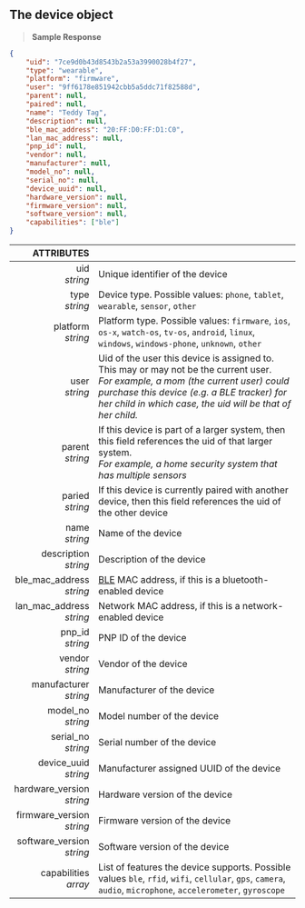 ## The device object

> **Sample Response**

```json
{
    "uid": "7ce9d0b43d8543b2a53a3990028b4f27",
    "type": "wearable",
    "platform": "firmware",
    "user": "9ff6178e851942cbb5a5ddc71f82588d",
    "parent": null,
    "paired": null,
    "name": "Teddy Tag",
    "description": null,
    "ble_mac_address": "20:FF:D0:FF:D1:C0",
    "lan_mac_address": null,
    "pnp_id": null,
    "vendor": null,
    "manufacturer": null,
    "model_no": null,
    "serial_no": null,
    "device_uuid": null,
    "hardware_version": null,
    "firmware_version": null,
    "software_version": null,
    "capabilities": ["ble"]
}
```

ATTRIBUTES||
---------:        | -----------
uid<br>*string*   | Unique identifier of the device
type<br>*string*   | Device type. Possible values: `phone`, `tablet`, `wearable`, `sensor`, `other`
platform<br>*string*   | Platform type. Possible values: `firmware`, `ios`, `os-x`, `watch-os`, `tv-os`, `android`, `linux`, `windows`, `windows-phone`, `unknown`, `other`
user<br>*string*  | Uid of the user this device is assigned to.  This may or may not be the current user.<br>*For example, a mom (the current user) could purchase this device (e.g. a BLE tracker) for her child in which case, the uid will be that of her child.*
parent<br>*string*  | If this device is part of a larger system, then this field references the uid of that larger system.<br>*For example, a home security system that has multiple sensors*
paried<br>*string*  | If this device is currently paired with another device, then this field references the uid of the other device
name<br>*string*  | Name of the device
description<br>*string*  | Description of the device
ble_mac_address<br>*string*  | [BLE](https://en.wikipedia.org/wiki/Bluetooth_low_energy) MAC address, if this is a bluetooth-enabled device
lan_mac_address<br>*string*  | Network MAC address, if this is a network-enabled device
pnp_id<br>*string*  | PNP ID of the device
vendor<br>*string*  | Vendor of the device
manufacturer<br>*string*  | Manufacturer of the device
model_no<br>*string*  | Model number of the device
serial_no<br>*string*  | Serial number of the device
device_uuid<br>*string*  | Manufacturer assigned UUID of the device
hardware_version<br>*string*  | Hardware version of the device
firmware_version<br>*string*  | Firmware version of the device
software_version<br>*string*  | Software version of the device
capabilities<br>*array*  | List of features the device supports. Possible values `ble`, `rfid`, `wifi`, `cellular`, `gps`, `camera`, `audio`, `microphone`, `accelerometer`, `gyroscope`
